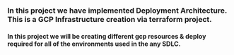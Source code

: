 ### In this project we have implemented Deployment Architecture. This is a GCP Infrastructure creation via terraform project. 
#### In this project we will be creating different gcp resources & deploy required for all of the environments used in the any SDLC.

